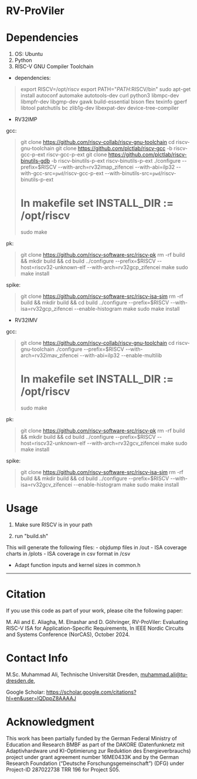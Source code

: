 # RV-ProViler


# Dependencies

1. OS: Ubuntu
2. Python
3. RISC-V GNU Compiler Toolchain
	
* dependencies:

>
>export RISCV=/opt/riscv
>export PATH="$PATH:$RISCV/bin"
>sudo apt-get install autoconf automake autotools-dev curl python3 libmpc-dev libmpfr-dev libgmp-dev gawk build-essential bison flex texinfo gperf libtool patchutils bc zlib1g-dev libexpat-dev device-tree-compiler


* RV32IMP

gcc:

>
>git clone https://github.com/riscv-collab/riscv-gnu-toolchain
>cd riscv-gnu-toolchain
>git clone https://github.com/plctlab/riscv-gcc -b riscv-gcc-p-ext riscv-gcc-p-ext
>git clone https://github.com/plctlab/riscv-binutils-gdb -b riscv-binutils-p-ext riscv-binutils-p-ext
>./configure --prefix=$RISCV --with-arch=rv32imap_zifencei --with-abi=ilp32 --with-gcc-src=`pwd`/riscv-gcc-p-ext --with-binutils-src=`pwd`/riscv-binutils-p-ext
># In makefile set INSTALL_DIR := /opt/riscv
>sudo make

pk:
>
>git clone https://github.com/riscv-software-src/riscv-pk
>rm -rf build && mkdir build && cd build
>../configure --prefix=$RISCV --host=riscv32-unknown-elf --with-arch=rv32gcp_zifencei
>make
>sudo make install

spike:
>
>git clone https://github.com/riscv-software-src/riscv-isa-sim
>rm -rf build && mkdir build && cd build
>../configure --prefix=$RISCV --with-isa=rv32gcp_zifencei --enable-histogram
>make
>sudo make install


* RV32IMV

gcc:
>
>git clone https://github.com/riscv-collab/riscv-gnu-toolchain
>cd riscv-gnu-toolchain
>./configure --prefix=$RISCV --with-arch=rv32imav_zifencei --with-abi=ilp32 --enable-multilib
># In makefile set INSTALL_DIR := /opt/riscv
>sudo make

pk:
>
>git clone https://github.com/riscv-software-src/riscv-pk
>rm -rf build && mkdir build && cd build
>../configure --prefix=$RISCV --host=riscv32-unknown-elf --with-arch=rv32gcv_zifencei
>make
>sudo make install

spike:
>
>git clone https://github.com/riscv-software-src/riscv-isa-sim
>rm -rf build && mkdir build && cd build
>../configure --prefix=$RISCV --with-isa=rv32gcv_zifencei --enable-histogram
>make
>sudo make install

# Usage


1. Make sure RISCV is in your path

2. run "build.sh"

This will generate the following files:
    - objdump files in /out
    - ISA coverage charts in /plots
    - ISA coverage in csv format in /csv

- Adapt function inputs and kernel sizes in common.h

---------------------------------------------------------------------------------------------------

# Citation
If you use this code as part of your work, please cite the following paper:

M. Ali and E. Aliagha, M. Elnashar and D. Göhringer, RV-ProViler: Evaluating RISC-V ISA for Application-Specific Requirements, In IEEE Nordic Circuits and Systems Conference (NorCAS), October 2024.

# Contact Info
M.Sc. Muhammad Ali, Technische Universität Dresden, muhammad.ali@tu-dresden.de,

Google Scholar: https://scholar.google.com/citations?hl=en&user=lQDppZ8AAAAJ

# Acknowledgment
This work has been partially funded by the German Federal Ministry of Education and Research BMBF as part of the DAKORE (Datenfunknetz mit Adaptivhardware und KI-Optimierung zur Reduktion des Energieverbrauchs) project under grant agreement number 16ME0433K and by the German Research Foundation (“Deutsche Forschungsgemeinschaft”) (DFG) under Project-ID 287022738 TRR 196 for Project S05.
